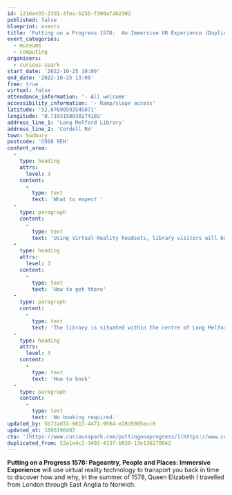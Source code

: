 ```yaml
---
id: 1216e433-23d1-4fea-b25b-f300afab2302
published: false
blueprint: events
title: 'Putting on a Progress 1578:  An Immersive VR Experience (Duplicated)'
event_categories:
  - museums
  - computing
organisers:
  - curious-spark
start_date: '2022-10-25 10:00'
end_date: '2022-10-25 13:00'
free: true
virtual: false
attendance_information: '- All welcome'
accessibility_information: '- Ramp/slope access'
latitude: '52.07690593545871'
longitude: '0.7193158830274102'
address_line_1: 'Long Melford Library'
address_line_2: 'Cordell Rd'
town: Sudbury
postcode: 'CO10 9EH'
content_area:
  -
    type: heading
    attrs:
      level: 3
    content:
      -
        type: text
        text: 'What to expect '
  -
    type: paragraph
    content:
      -
        type: text
        text: 'Using Virtual Reality headsets, library visitors will be transported back in time to 1578 when Queen Elizabeth I visited Suffolk. Audiences will enter an Elizabethan world where they will bear witness to privy council conversations and royal entertainment; enlightening, emboldening and enhancing understanding of this fascinating age. As part of the journey you will be challenged to find several ‘hot spots’ to access links to delve deeper into the fascinating history of 1578. '
  -
    type: heading
    attrs:
      level: 3
    content:
      -
        type: text
        text: 'How to get there'
  -
    type: paragraph
    content:
      -
        type: text
        text: 'The library is situated within the centre of Long Melford village, with Sudbury being the closest train station and bus stop being only 150m from the library.'
  -
    type: heading
    attrs:
      level: 3
    content:
      -
        type: text
        text: 'How to book'
  -
    type: paragraph
    content:
      -
        type: text
        text: 'No booking required.'
updated_by: 5b72ad31-9613-4471-9564-e28d5005ecc0
updated_at: 1666196407
cta: '[https://www.curiousspark.com/puttingonaprogress/](https://www.curiousspark.com/puttingonaprogress/)'
duplicated_from: 52a1e4c2-3492-4137-b830-13e136270042
---
```

**Putting on a Progress 1578: Pageantry, People and Places: Immersive Experience** will use virtual reality technology to transport you back in time to discover how and why, in the summer of 1578, Queen Elizabeth I travelled from London through East Anglia to Norwich.